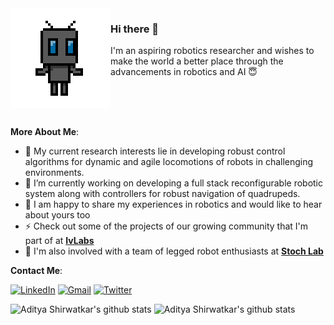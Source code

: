 <!--
**aditya-shirwatkar/aditya-shirwatkar** is a ✨ _special_ ✨ repository because its `README.md` (this file) appears on your GitHub profile.
-->
<img align="left" src="https://github.com/aditya-shirwatkar/aditya-shirwatkar/blob/master/me.gif"> 

### Hi there 👋

I'm an aspiring robotics researcher and wishes to make the world a better place through the advancements in robotics and AI :innocent:

<br>
<br>
<br>


**More About Me**:

- :rocket: My current research interests lie in developing robust control algorithms for dynamic and agile locomotions of robots in challenging environments.
- 🔭 I’m currently working on developing a full stack reconfigurable robotic system along with controllers for robust navigation of quadrupeds.
- 💬 I am happy to share my experiences in robotics and would like to hear about yours too
- ⚡ Check out some of the projects of our growing community that I'm part of at [**IvLabs**](https://www.ivlabs.in/) 
- 👯 I'm also involved with a team of legged robot enthusiasts at [**Stoch Lab**](https://stochlab.github.io/)  

**Contact Me**:

[![LinkedIn](https://img.shields.io/badge/LinkedIn-blue?style=for-the-badge&logo=Linkedin&logoColor=white)](https://in.linkedin.com/in/aditya-shirwatkar-40a956188)
[![Gmail](https://img.shields.io/badge/Gmail-red?style=for-the-badge&logo=gmail&logoColor=white)](mailto:avant.redditor@gmail.com)
[![Twitter](https://img.shields.io/badge/Twitter-blue?style=for-the-badge&logo=twitter&logoColor=white)](https://twitter.com/hubble_02)


![Aditya Shirwatkar's github stats](https://github-readme-stats.vercel.app/api?username=aditya-shirwatkar&show_icons=true)
![Aditya Shirwatkar's github stats](https://github-readme-stats.vercel.app/api/top-langs/?username=aditya-shirwatkar&layout=compact)
